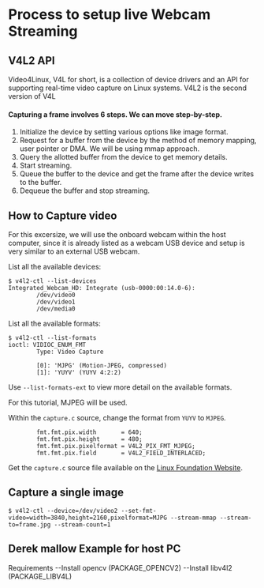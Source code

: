 # Process to setup live Webcam Streaming

## V4L2 API
Video4Linux, V4L for short, is a collection of device drivers and an API for supporting real-time video capture on Linux systems. V4L2 is the second version of V4L

#### Capturing a frame involves 6 steps. We can move step-by-step.

1) Initialize the device by setting various options like image format.
2) Request for a buffer from the device by the method of memory mapping, user pointer or DMA. We will be using mmap approach.
3) Query the allotted buffer from the device to get memory details.
4) Start streaming.
5) Queue the buffer to the device and get the frame after the device writes to the buffer.
6) Dequeue the buffer and stop streaming.

## How to Capture video
For this excersize, we will use the onboard webcam within the host computer, since it is already listed as a webcam USB device and setup is very similar to an external USB webcam. 

List all the available devices:

```
$ v4l2-ctl --list-devices
Integrated_Webcam_HD: Integrate (usb-0000:00:14.0-6):
        /dev/video0
        /dev/video1
        /dev/media0
```

List all the available formats:

```
$ v4l2-ctl --list-formats
ioctl: VIDIOC_ENUM_FMT
        Type: Video Capture

        [0]: 'MJPG' (Motion-JPEG, compressed)
        [1]: 'YUYV' (YUYV 4:2:2)
```
Use `--list-formats-ext` to view more detail on the available formats.

For this tutorial, MJPEG will be used.

Within the `capture.c` source, change the format from `YUYV` to `MJPEG`.

```
        fmt.fmt.pix.width       = 640;
        fmt.fmt.pix.height      = 480;
        fmt.fmt.pix.pixelformat = V4L2_PIX_FMT_MJPEG;
        fmt.fmt.pix.field       = V4L2_FIELD_INTERLACED;
```


Get the `capture.c` source file available on the [Linux Foundation Website](https://www.kernel.org/doc/html/v4.9/media/uapi/v4l/capture.c.html). 

## Capture a single image
```
$ v4l2-ctl --device=/dev/video2 --set-fmt-video=width=3840,height=2160,pixelformat=MJPG --stream-mmap --stream-to=frame.jpg --stream-count=1
```

## Derek mallow Example for host PC

Requirements
--Install opencv (PACKAGE_OPENCV2)
--Install libv4l2 (PACKAGE_LIBV4L)



